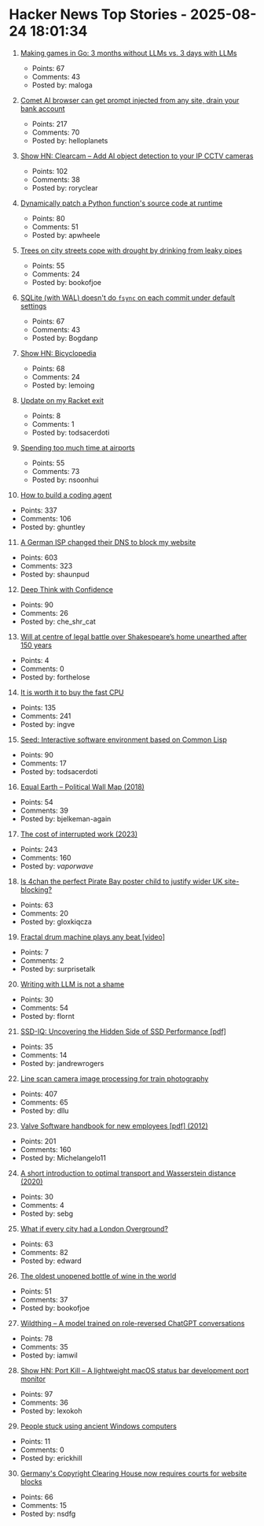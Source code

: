 # Hacker News Top Stories - 2025-08-24 18:01:34

1. [Making games in Go: 3 months without LLMs vs. 3 days with LLMs](https://marianogappa.github.io/software/2025/08/24/i-made-two-card-games-in-go/)
   - Points: 67
   - Comments: 43
   - Posted by: maloga

2. [Comet AI browser can get prompt injected from any site, drain your bank account](https://twitter.com/zack_overflow/status/1959308058200551721)
   - Points: 217
   - Comments: 70
   - Posted by: helloplanets

3. [Show HN: Clearcam – Add AI object detection to your IP CCTV cameras](https://github.com/roryclear/clearcam)
   - Points: 102
   - Comments: 38
   - Posted by: roryclear

4. [Dynamically patch a Python function's source code at runtime](https://ericmjl.github.io/blog/2025/8/23/wicked-python-trickery-dynamically-patch-a-python-functions-source-code-at-runtime/)
   - Points: 80
   - Comments: 51
   - Posted by: apwheele

5. [Trees on city streets cope with drought by drinking from leaky pipes](https://www.newscientist.com/article/2487804-trees-on-city-streets-cope-with-drought-by-drinking-from-leaky-pipes/)
   - Points: 55
   - Comments: 24
   - Posted by: bookofjoe

6. [SQLite (with WAL) doesn't do `fsync` on each commit under default settings](https://avi.im/blag/2025/sqlite-fsync/)
   - Points: 67
   - Comments: 43
   - Posted by: Bogdanp

7. [Show HN: Bicyclopedia](https://bicyclopedia.lemoing.ca/)
   - Points: 68
   - Comments: 24
   - Posted by: lemoing

8. [Update on my Racket exit](https://blog.winny.tech/posts/update-on-my-racket-exit/)
   - Points: 8
   - Comments: 1
   - Posted by: todsacerdoti

9. [Spending too much time at airports](https://thezvi.substack.com/p/spending-too-much-time-at-airports)
   - Points: 55
   - Comments: 73
   - Posted by: nsoonhui

10. [How to build a coding agent](https://ghuntley.com/agent/)
   - Points: 337
   - Comments: 106
   - Posted by: ghuntley

11. [A German ISP changed their DNS to block my website](https://lina.sh/blog/telefonica-sabotages-me)
   - Points: 603
   - Comments: 323
   - Posted by: shaunpud

12. [Deep Think with Confidence](https://arxiviq.substack.com/p/deep-think-with-confidence)
   - Points: 90
   - Comments: 26
   - Posted by: che_shr_cat

13. [Will at centre of legal battle over Shakespeare’s home unearthed after 150 years](https://www.theguardian.com/culture/2025/aug/21/will-at-centre-of-legal-battle-over-shakespeares-home-unearthed-after-150-years)
   - Points: 4
   - Comments: 0
   - Posted by: forthelose

14. [It is worth it to buy the fast CPU](https://blog.howardjohn.info/posts/buy-a-cpu/)
   - Points: 135
   - Comments: 241
   - Posted by: ingve

15. [Seed: Interactive software environment based on Common Lisp](https://github.com/phantomics/seed)
   - Points: 90
   - Comments: 17
   - Posted by: todsacerdoti

16. [Equal Earth – Political Wall Map (2018)](https://equal-earth.com/index.html)
   - Points: 54
   - Comments: 39
   - Posted by: bjelkeman-again

17. [The cost of interrupted work (2023)](https://blog.oberien.de/2023/11/05/23-minutes-15-seconds.html)
   - Points: 243
   - Comments: 160
   - Posted by: _vaporwave_

18. [Is 4chan the perfect Pirate Bay poster child to justify wider UK site-blocking?](https://torrentfreak.com/uk-govt-finds-ideal-pirate-bay-poster-boy-to-sell-blocking-of-non-pirate-sites-250824/)
   - Points: 63
   - Comments: 20
   - Posted by: gloxkiqcza

19. [Fractal drum machine plays any beat [video]](https://www.youtube.com/watch?v=-OG87X6XSWU)
   - Points: 7
   - Comments: 2
   - Posted by: surprisetalk

20. [Writing with LLM is not a shame](https://reflexions.florianernotte.be/post/ai-transparency/)
   - Points: 30
   - Comments: 54
   - Posted by: flornt

21. [SSD-IQ: Uncovering the Hidden Side of SSD Performance [pdf]](https://www.vldb.org/pvldb/vol18/p4295-haas.pdf)
   - Points: 35
   - Comments: 14
   - Posted by: jandrewrogers

22. [Line scan camera image processing for train photography](https://daniel.lawrence.lu/blog/y2025m09d21/)
   - Points: 407
   - Comments: 65
   - Posted by: dllu

23. [Valve Software handbook for new employees [pdf] (2012)](https://cdn.akamai.steamstatic.com/apps/valve/Valve_NewEmployeeHandbook.pdf)
   - Points: 201
   - Comments: 160
   - Posted by: Michelangelo11

24. [A short introduction to optimal transport and Wasserstein distance (2020)](https://alexhwilliams.info/itsneuronalblog/2020/10/09/optimal-transport/)
   - Points: 30
   - Comments: 4
   - Posted by: sebg

25. [What if every city had a London Overground?](https://www.dwell.com/article/what-if-every-city-had-a-london-overground-ac7a7ff9)
   - Points: 63
   - Comments: 82
   - Posted by: edward

26. [The oldest unopened bottle of wine in the world](https://www.openculture.com/2025/08/the-oldest-unopened-bottle-of-wine-in-the-world.html)
   - Points: 51
   - Comments: 37
   - Posted by: bookofjoe

27. [Wildthing – A model trained on role-reversed ChatGPT conversations](https://youaretheassistantnow.com/)
   - Points: 78
   - Comments: 35
   - Posted by: iamwil

28. [Show HN: Port Kill – A lightweight macOS status bar development port monitor](https://github.com/kagehq/port-kill)
   - Points: 97
   - Comments: 36
   - Posted by: lexokoh

29. [People stuck using ancient Windows computers](https://www.bbc.com/future/article/20250516-the-people-stuck-using-ancient-windows-computers)
   - Points: 11
   - Comments: 0
   - Posted by: erickhill

30. [Germany's Copyright Clearing House now requires courts for website blocks](https://www.heise.de/en/news/Copyright-clearing-house-Committee-for-website-blocking-to-rely-on-judiciary-10490128.html)
   - Points: 66
   - Comments: 15
   - Posted by: nsdfg

